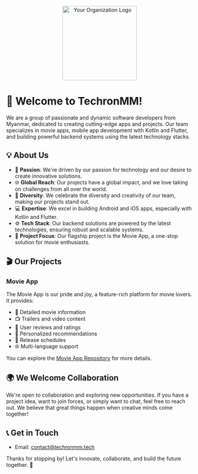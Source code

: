 <p align="center">
  
  <img src="https://avatars.githubusercontent.com/u/129526458?s=400&u=bb064894a2ebdfe2a0732bff9595b6412b81fb3d&v=4" alt="Your Organization Logo" width="200"/>
</p>

# 🚀 Welcome to TechronMM!

We are a group of passionate and dynamic software developers from Myanmar, dedicated to creating cutting-edge apps and projects. Our team specializes in movie apps, mobile app development with Kotlin and Flutter, and building powerful backend systems using the latest technology stacks.

## 💡 About Us

- 🌟 **Passion**: We're driven by our passion for technology and our desire to create innovative solutions.
- 🌐 **Global Reach**: Our projects have a global impact, and we love taking on challenges from all over the world.
- 🌈 **Diversity**: We celebrate the diversity and creativity of our team, making our projects stand out.
- 💻 **Expertise**: We excel in building Android and iOS apps, especially with Kotlin and Flutter.
- ⚙️ **Tech Stack**: Our backend solutions are powered by the latest technologies, ensuring robust and scalable systems.
- 🎥 **Project Focus**: Our flagship project is the Movie App, a one-stop solution for movie enthusiasts.

## 🎬 Our Projects

### Movie App

The Movie App is our pride and joy, a feature-rich platform for movie lovers. It provides:

- 🎥 Detailed movie information
- 📺 Trailers and video content
- 📝 User reviews and ratings
- 🤖 Personalized recommendations
- 📅 Release schedules
- 🌐 Multi-language support

You can explore the [Movie App Repository](https://github.com/techronmm) for more details.

## 🌍 We Welcome Collaboration

We're open to collaboration and exploring new opportunities. If you have a project idea, want to join forces, or simply want to chat, feel free to reach out. We believe that great things happen when creative minds come together!

## 📞 Get in Touch

- Email: [contact@techronmm.tech](khantnyar.devn@gmail.com)

Thanks for stopping by! Let's innovate, collaborate, and build the future together. 🌟
